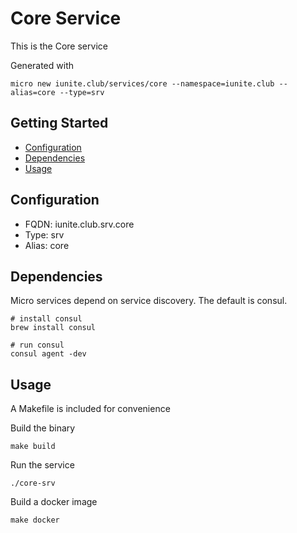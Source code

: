 # Core Service

This is the Core service

Generated with

```
micro new iunite.club/services/core --namespace=iunite.club --alias=core --type=srv
```

## Getting Started

- [Configuration](#configuration)
- [Dependencies](#dependencies)
- [Usage](#usage)

## Configuration

- FQDN: iunite.club.srv.core
- Type: srv
- Alias: core

## Dependencies

Micro services depend on service discovery. The default is consul.

```
# install consul
brew install consul

# run consul
consul agent -dev
```

## Usage

A Makefile is included for convenience

Build the binary

```
make build
```

Run the service
```
./core-srv
```

Build a docker image
```
make docker
```